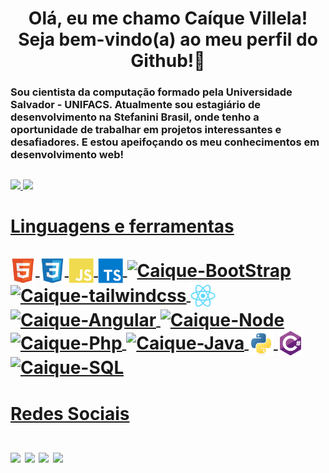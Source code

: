 
 <h1 align="center">Olá, eu me chamo Caíque Villela! <br> Seja bem-vindo(a) ao meu perfil do Github!👋 </h1>
<h3 align="left">Sou cientista da computação formado pela Universidade Salvador - UNIFACS. Atualmente sou estagiário de desenvolvimento na Stefanini Brasil, onde tenho a oportunidade de trabalhar em projetos interessantes e desafiadores. E estou apeifoçando os meu conhecimentos em desenvolvimento web! </h3>


  ##
<div>
  <a href="[https://github.com/caiquejv](https://github.com/caiquejv)"> 
  <img height="170em" src="https://github-readme-stats.vercel.app/api?username=caiquejv&show_icons=true&theme=tokyonight&include_all_commits=true&count_private=true"/>
  <img height="150em" src="https://github-readme-stats.vercel.app/api/top-langs/?username=caiquejv&layout=compact&langs_count=16&theme=tokyonight"/>
</div>


 ##
<h1 align="left"> Linguagens e ferramentas
<div style="display: inline_block"><br>
  <img align="center" alt="Caique-HTML" height="40" width="40" src="https://raw.githubusercontent.com/devicons/devicon/master/icons/html5/html5-original.svg">
  <img align="center" alt="Caique-CSS" height="40" width="40" src="https://raw.githubusercontent.com/devicons/devicon/master/icons/css3/css3-original.svg">
  <img align="center" alt="Caique-Js" height="40" width="40" src="https://raw.githubusercontent.com/devicons/devicon/master/icons/javascript/javascript-plain.svg">
  <img align="center" alt="Caique-Ts" height="40" width="40" src="https://raw.githubusercontent.com/devicons/devicon/master/icons/typescript/typescript-plain.svg">
  <img align="center" alt="Caique-BootStrap" height="40" width="40" src="https://cdn.jsdelivr.net/gh/devicons/devicon/icons/bootstrap/bootstrap-original.svg">
  <img align="center" alt="Caique-tailwindcss" height="40" width="40" src="https://cdn.jsdelivr.net/gh/devicons/devicon/icons/tailwindcss/tailwindcss-plain.svg">
  <img align="center" alt="Caique-React" height="40" width="40" src="https://raw.githubusercontent.com/devicons/devicon/master/icons/react/react-original.svg">
  <img align="center" alt="Caique-Angular" height="40" width="40" src="https://cdn.jsdelivr.net/gh/devicons/devicon/icons/angularjs/angularjs-original.svg">  
  <img align="center" alt="Caique-Node" height="40" width="40" src="https://cdn.jsdelivr.net/gh/devicons/devicon/icons/nodejs/nodejs-original.svg">
  <img align="center" alt="Caique-Php" height="40" width="40" src="https://cdn.jsdelivr.net/gh/devicons/devicon/icons/php/php-original.svg">
  <img align="center" alt="Caique-Java"height="40" width="40" src="https://cdn.jsdelivr.net/gh/devicons/devicon/icons/java/java-original-wordmark.svg"> 
  <img align="center" alt="Caique-Python" height="40" width="40" src="https://raw.githubusercontent.com/devicons/devicon/master/icons/python/python-original.svg">
  <img align="center" alt="Caique-Csharp" height="40" width="40" src="https://raw.githubusercontent.com/devicons/devicon/master/icons/csharp/csharp-original.svg">
  <img align="center" alt="Caique-SQL" height="40" width="40" src="https://cdn.jsdelivr.net/gh/devicons/devicon/icons/mysql/mysql-original-wordmark.svg">


  


  
  
        
</div>

 </h1>
  <h1 align="left"> Redes Sociais </br> </br>
  <a href="https://www.linkedin.com/in/caiquevillela/" target="_blank"><img src="https://img.shields.io/badge/-LinkedIn-%230077B5?style=for-the-badge&logo=linkedin&logoColor=white" target="_blank"></a>
  <a href="mailto:villela.caique@gmail.com" target="_blank"><img src="https://img.shields.io/badge/Gmail-D14836?style=for-the-badge&logo=gmail&logoColor=white" target="_blank"></a>
 	<a href="https://www.twitter.com/caiquesken" target="_blank"><img src="https://img.shields.io/badge/Twitter-%231DA1F2.svg?style=for-the-badge&logo=Twitter&logoColor=white" target="_blank"></a>
	<a href="https://www.twitch.tv/caiquejv1" target="_blank"><img src="https://img.shields.io/badge/Twitch-%239146FF.svg?style=for-the-badge&logo=Twitch&logoColor=white" target="_blank"></a> 


